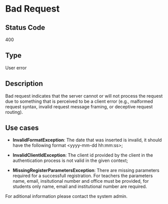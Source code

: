 # Bad Request

## Status Code

400

## Type

User error

## Description

Bad request indicates that the server cannot or will not process the request due to something that is perceived to be a client error (e.g., malformed request syntax, invalid request message framing, or deceptive request routing).

## Use cases

- **InvalidFormatException**: The date that was inserted is invalid, it should have the following format \<yyyy-mm-dd hh:mm:ss>;
  
- **InvalidClientIdException**: The client id provided by the client in the authentication process is not valid in the given context;

- **MissingRegisterParametersException**: There are missing parameters required for a successfull registration. For teachers the parameters name, email, insitutional number and office must be provided, for students only name, email and institutional number are required.

For aditional information please contact the system admin.
